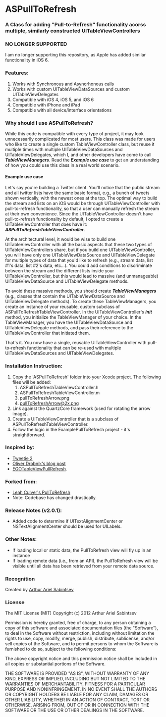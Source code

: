 # ASPullToRefresh

### A Class for adding "Pull-to-Refresh" functionality acorss multiple, similarly constructed UITableViewControllers

### NO LONGER SUPPORTED
I am no longer supporting this repository, as Apple has added similar functionality in iOS 6.

### Features:

1. Works with Synchronous and Asyncrhonous calls
1. Works with custom UITableViewDataSources and custom UITableViewDelegates
1. Compatible with iOS 4, iOS 5, and iOS 6
1. Compatible with iPhone and iPad
1. Compatible with all device/interface orientations

### Why should I use ASPullToRefresh?
While this code is compatible with every type of project, it may look unnecessarily complicated for most users. This class was made for users who like to create a single custom TableViewController class, but reuse it multiple times with multiple UITableViewDataSources and UITableViewDelegates, which I, and other developers have come to call ***TableViewManagers***. Read the ***Example use case*** to get an understanding of how you could use this class in a real world scenario.

#### Example use case
Let's say you're building a Twitter client. You'll notice that the public stream and all twitter lists have the same basic format, e.g., a bunch of tweets shown vertically, with the newest ones at the top.  The optimal way to build the stream and lists on an iOS would be through UITableViewController with pull-to-refresh functionality, so that a user can manually refresh the stream at their own convenience. Since the UITableViewController doesn't have pull-to-refresh functionality by default, I opted to create a UITableViewController that does have it: ***ASPullToRefreshTableViewController***.

At the architectural level, it would be wise to build one UITableViewController with all the basic aspects that these two types of UITableViewControllers share, but if you build one UITableViewController, you will have only one UITableViewDataSource and UITableViewDelegate for multiple types of data that you'd like to refresh (e.g., stream data, list #1's data, list #2's data, etc…). You could add conditions to discriminate between the stream and the different lists inside your UITableViewController, but this would lead to massive (and unmanageable) UITableViewDataSource and UITableViewDelegate methods. 

To avoid these massive methods, you should create ***TableViewManagers*** (e.g., classes that contain the UITableViewDataSource and UITableViewDelegate methods). To create these TableViewManagers, you create an instance of your reusable, custom subclass of ASPullToRefreshTableViewController. In the UITableViewController's ***init*** method, you initialize the TableViewManager of your choice. In the TableViewManager, you have the UITableViewDataSource and UITableViewDelegate methods, and pass their reference to the UITableViewController that initiated them. 

That's it. You now have a single, reusable UITableViewController with pull-to-refresh functionality that can be re-used with multiple UITableViewDataSources and UITableViewDelegates.

### Installation Instruction:

1. Copy the 'ASPullToRefresh' folder into your Xcode project. The following files will be added:
	1. ASPullToRefreshTableViewController.h
	1. ASPullToRefreshTableViewController.m
	1. pullToRefreshArrow.png
	1. pullToRefreshArrow@2x.png 
1. Link against the QuartzCore framework (used for rotating the arrow image).
1. Create a UITableViewController that is a subclass of ASPullToRefreshTableViewController.
1. Follow the logic in the ExamplePullToRefresh project - it's straightforward.

### Inspired by:
- [Tweetie 2](http://www.atebits.com/tweetie-iphone/)
- [Oliver Drobnik's blog post](http://www.drobnik.com/touch/2009/12/how-to-make-a-pull-to-reload-tableview-just-like-tweetie-2/)
- [EGOTableViewPullRefresh](http://github.com/enormego/EGOTableViewPullRefresh).  

### Forked from:
- [Leah Culver's PullToRefresh](https://github.com/leah/PullToRefresh/) 
- Note: Codebase has changed drastically. 

###  Release Notes (v2.0.1):
- Added code to determine if UITextAlignmentCenter or NSTextAlignmentCenter should be used for UILabels.

###  Other Notes:
- If loading local or static data, the PullToRefresh view will fly up in an instance
- If loading remote data (i.e., from an API), the PullToRefresh view will be visible until all data has been retrieved from your remote data source.

### Recognition
Created by [Arthur Ariel Sabintsev](http://www.sabintsev.com)  

### License
The MIT License (MIT)
Copyright (c) 2012 Arthur Ariel Sabintsev

Permission is hereby granted, free of charge, to any person obtaining a copy of this software and associated documentation files (the "Software"), to deal in the Software without restriction, including without limitation the rights to use, copy, modify, merge, publish, distribute, sublicense, and/or sell copies of the Software, and to permit persons to whom the Software is furnished to do so, subject to the following conditions:

The above copyright notice and this permission notice shall be included in all copies or substantial portions of the Software.

THE SOFTWARE IS PROVIDED "AS IS", WITHOUT WARRANTY OF ANY KIND, EXPRESS OR IMPLIED, INCLUDING BUT NOT LIMITED TO THE WARRANTIES OF MERCHANTABILITY, FITNESS FOR A PARTICULAR PURPOSE AND NONINFRINGEMENT. IN NO EVENT SHALL THE AUTHORS OR COPYRIGHT HOLDERS BE LIABLE FOR ANY CLAIM, DAMAGES OR OTHER LIABILITY, WHETHER IN AN ACTION OF CONTRACT, TORT OR OTHERWISE, ARISING FROM, OUT OF OR IN CONNECTION WITH THE SOFTWARE OR THE USE OR OTHER DEALINGS IN THE SOFTWARE.